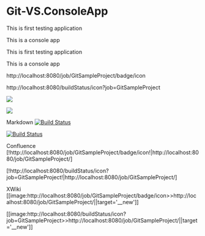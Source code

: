 # Git-VS.ConsoleApp

This is first testing application

This is a console app

This is first testing application

This is a console app

http://localhost:8080/job/GitSampleProject/badge/icon

http://localhost:8080/buildStatus/icon?job=GitSampleProject

<a href='http://52.10.143.63:8080/job/GitSampleProject/'><img src='http://52.10.143.63:8080/job/GitSampleProject/badge/icon'></a>

<a href='http://52.10.143.63:8080/job/GitSampleProject/'><img src='http://52.10.143.63:8080/buildStatus/icon?job=GitSampleProject'></a>

Markdown
[![Build Status](http://localhost:8080/job/GitSampleProject/badge/icon)](http://localhost:8080/job/GitSampleProject/)

[![Build Status](http://localhost:8080/buildStatus/icon?job=GitSampleProject)](http://localhost:8080/job/GitSampleProject/)

Confluence
[!http://localhost:8080/job/GitSampleProject/badge/icon!|http://localhost:8080/job/GitSampleProject/]

[!http://localhost:8080/buildStatus/icon?job=GitSampleProject!|http://localhost:8080/job/GitSampleProject/]

XWiki
[[image:http://localhost:8080/job/GitSampleProject/badge/icon>>http://localhost:8080/job/GitSampleProject/||target='__new']]

[[image:http://localhost:8080/buildStatus/icon?job=GitSampleProject>>http://localhost:8080/job/GitSampleProject/||target='__new']]

